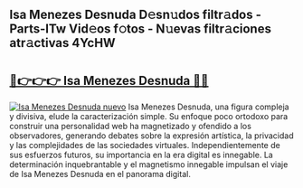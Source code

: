 ## Isa Menezes Desnuda D𝚎sn𝚞dos filtr𝚊dos - Parts-ITw Vid𝚎os f𝚘tos - N𝚞evas filtr𝚊ciones atr𝚊ctivas 4YcHW

# <h2><a href="http://mb71u2e.tromn.icu/?c=Isa+Menezes+Desnuda">🔗👉👉👉 Isa Menezes Desnuda 🔗🔗</a></h2>

[![Isa Menezes Desnuda nuevo](https://i.imgur.com/pEAQMta.gif)](http://mb71u2e.tromn.icu/?c=Isa+Menezes+Desnuda)
Isa Menezes Desnuda, una figura compleja y divisiva, elude la caracterización simple. Su enfoque poco ortodoxo para construir una personalidad web ha magnetizado y ofendido a los observadores, generando debates sobre la expresión artística, la privacidad y las complejidades de las sociedades virtuales. Independientemente de sus esfuerzos futuros, su importancia en la era digital es innegable. La determinación inquebrantable y el magnetismo innegable impulsan el viaje de Isa Menezes Desnuda en el panorama digital.

